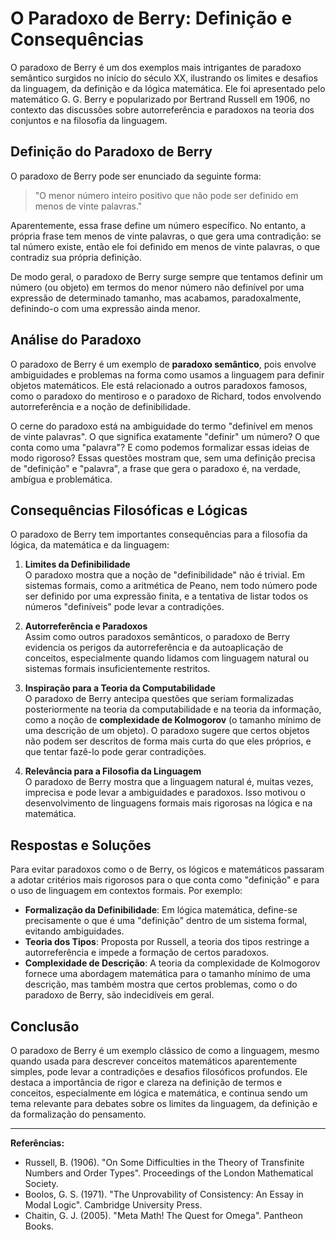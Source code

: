 # O Paradoxo de Berry: Definição e Consequências

O paradoxo de Berry é um dos exemplos mais intrigantes de paradoxo semântico surgidos no início do século XX, ilustrando os limites e desafios da linguagem, da definição e da lógica matemática. Ele foi apresentado pelo matemático G. G. Berry e popularizado por Bertrand Russell em 1906, no contexto das discussões sobre autorreferência e paradoxos na teoria dos conjuntos e na filosofia da linguagem.

## Definição do Paradoxo de Berry

O paradoxo de Berry pode ser enunciado da seguinte forma:

> "O menor número inteiro positivo que não pode ser definido em menos de vinte palavras."

Aparentemente, essa frase define um número específico. No entanto, a própria frase tem menos de vinte palavras, o que gera uma contradição: se tal número existe, então ele foi definido em menos de vinte palavras, o que contradiz sua própria definição.

De modo geral, o paradoxo de Berry surge sempre que tentamos definir um número (ou objeto) em termos do menor número não definível por uma expressão de determinado tamanho, mas acabamos, paradoxalmente, definindo-o com uma expressão ainda menor.

## Análise do Paradoxo

O paradoxo de Berry é um exemplo de **paradoxo semântico**, pois envolve ambiguidades e problemas na forma como usamos a linguagem para definir objetos matemáticos. Ele está relacionado a outros paradoxos famosos, como o paradoxo do mentiroso e o paradoxo de Richard, todos envolvendo autorreferência e a noção de definibilidade.

O cerne do paradoxo está na ambiguidade do termo "definível em menos de vinte palavras". O que significa exatamente "definir" um número? O que conta como uma "palavra"? E como podemos formalizar essas ideias de modo rigoroso? Essas questões mostram que, sem uma definição precisa de "definição" e "palavra", a frase que gera o paradoxo é, na verdade, ambígua e problemática.

## Consequências Filosóficas e Lógicas

O paradoxo de Berry tem importantes consequências para a filosofia da lógica, da matemática e da linguagem:

1. **Limites da Definibilidade**  
   O paradoxo mostra que a noção de "definibilidade" não é trivial. Em sistemas formais, como a aritmética de Peano, nem todo número pode ser definido por uma expressão finita, e a tentativa de listar todos os números "definíveis" pode levar a contradições.

2. **Autorreferência e Paradoxos**  
   Assim como outros paradoxos semânticos, o paradoxo de Berry evidencia os perigos da autorreferência e da autoaplicação de conceitos, especialmente quando lidamos com linguagem natural ou sistemas formais insuficientemente restritos.

3. **Inspiração para a Teoria da Computabilidade**  
   O paradoxo de Berry antecipa questões que seriam formalizadas posteriormente na teoria da computabilidade e na teoria da informação, como a noção de **complexidade de Kolmogorov** (o tamanho mínimo de uma descrição de um objeto). O paradoxo sugere que certos objetos não podem ser descritos de forma mais curta do que eles próprios, e que tentar fazê-lo pode gerar contradições.

4. **Relevância para a Filosofia da Linguagem**  
   O paradoxo de Berry mostra que a linguagem natural é, muitas vezes, imprecisa e pode levar a ambiguidades e paradoxos. Isso motivou o desenvolvimento de linguagens formais mais rigorosas na lógica e na matemática.

## Respostas e Soluções

Para evitar paradoxos como o de Berry, os lógicos e matemáticos passaram a adotar critérios mais rigorosos para o que conta como "definição" e para o uso de linguagem em contextos formais. Por exemplo:

- **Formalização da Definibilidade**: Em lógica matemática, define-se precisamente o que é uma "definição" dentro de um sistema formal, evitando ambiguidades.
- **Teoria dos Tipos**: Proposta por Russell, a teoria dos tipos restringe a autorreferência e impede a formação de certos paradoxos.
- **Complexidade de Descrição**: A teoria da complexidade de Kolmogorov fornece uma abordagem matemática para o tamanho mínimo de uma descrição, mas também mostra que certos problemas, como o do paradoxo de Berry, são indecidíveis em geral.

## Conclusão

O paradoxo de Berry é um exemplo clássico de como a linguagem, mesmo quando usada para descrever conceitos matemáticos aparentemente simples, pode levar a contradições e desafios filosóficos profundos. Ele destaca a importância de rigor e clareza na definição de termos e conceitos, especialmente em lógica e matemática, e continua sendo um tema relevante para debates sobre os limites da linguagem, da definição e da formalização do pensamento.

---

**Referências:**

- Russell, B. (1906). "On Some Difficulties in the Theory of Transfinite Numbers and Order Types". Proceedings of the London Mathematical Society.
- Boolos, G. S. (1971). "The Unprovability of Consistency: An Essay in Modal Logic". Cambridge University Press.
- Chaitin, G. J. (2005). "Meta Math! The Quest for Omega". Pantheon Books.